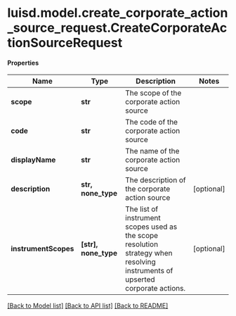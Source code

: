 # luisd.model.create_corporate_action_source_request.CreateCorporateActionSourceRequest

#### Properties
Name | Type | Description | Notes
------------ | ------------- | ------------- | -------------
**scope** | **str** | The scope of the corporate action source | 
**code** | **str** | The code of the corporate action source | 
**displayName** | **str** | The name of the corporate action source | 
**description** | **str, none_type** | The description of the corporate action source | [optional] 
**instrumentScopes** | **[str], none_type** | The list of instrument scopes used as the scope resolution strategy when resolving instruments of upserted corporate actions. | [optional] 

[[Back to Model list]](../../README.md#documentation-for-models) [[Back to API list]](../../README.md#documentation-for-api-endpoints) [[Back to README]](../../README.md)

